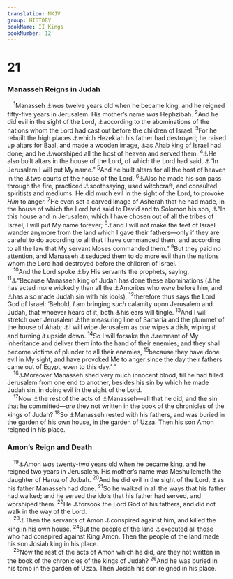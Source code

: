 ```yaml
---
translation: NKJV
group: HISTORY
bookName: II Kings 
bookNumber: 12
---
```


<div class="title"><h1>21</h1><h3>Manasseh Reigns in Judah</h3></div>
<span class="verse 2vua_21_1"> <sup>1</sup>Manasseh <a data-toggle="tooltip" data-placement="bottom" title="2 Chr. 33:1–9">⚓</a><i>was</i> twelve years old when he became king, and he reigned fifty-five years in Jerusalem. His mother’s name <i>was</i> Hephzibah. </span>
<span class="verse 2vua_21_2"><sup>2</sup>And he did evil in the sight of the Lord, <a data-toggle="tooltip" data-placement="bottom" title="2 Kin. 16:3">⚓</a>according to the abominations of the nations whom the Lord had cast out before the children of Israel. </span>
<span class="verse 2vua_21_3"><sup>3</sup>For he rebuilt the high places <a data-toggle="tooltip" data-placement="bottom" title="2 Kin. 18:4, 22">⚓</a>which Hezekiah his father had destroyed; he raised up altars for Baal, and made a wooden image, <a data-toggle="tooltip" data-placement="bottom" title="1 Kin. 16:31–33">⚓</a>as Ahab king of Israel had done; and he <a data-toggle="tooltip" data-placement="bottom" title="(Deut. 4:19; 17:2–5); 2 Kin. 17:16; 23:5">⚓</a>worshiped all the host of heaven and served them. </span>
<span class="verse 2vua_21_4"><sup>4</sup><a data-toggle="tooltip" data-placement="bottom" title="Jer. 7:30; 32:34">⚓</a>He also built altars in the house of the Lord, of which the Lord had said, <a data-toggle="tooltip" data-placement="bottom" title="1 Kin. 11:13">⚓</a>“In Jerusalem I will put My name.” </span>
<span class="verse 2vua_21_5"><sup>5</sup>And he built altars for all the host of heaven in the <a data-toggle="tooltip" data-placement="bottom" title="1 Kin. 6:36; 7:12; 2 Kin. 23:12">⚓</a>two courts of the house of the Lord. </span>
<span class="verse 2vua_21_6"><sup>6</sup><a data-toggle="tooltip" data-placement="bottom" title="(Lev. 18:21; 20:2); 2 Kin. 16:3; 17:17">⚓</a>Also he made his son pass through the fire, practiced <a data-toggle="tooltip" data-placement="bottom" title="Lev. 19:26, 31; (Deut. 18:10–14); 2 Kin. 17:17">⚓</a>soothsaying, used witchcraft, and consulted spiritists and mediums. He did much evil in the sight of the Lord, to provoke <i>Him</i> to anger. </span>
<span class="verse 2vua_21_7"><sup>7</sup>He even set a carved image of Asherah that he had made, in the house of which the Lord had said to David and to Solomon his son, <a data-toggle="tooltip" data-placement="bottom" title="2 Sam. 7:13; 1 Kin. 8:29; 9:3; 2 Kin. 23:27; 2 Chr. 7:12, 16; Jer. 32:34">⚓</a>“In this house and in Jerusalem, which I have chosen out of all the tribes of Israel, I will put My name forever; </span>
<span class="verse 2vua_21_8"><sup>8</sup><a data-toggle="tooltip" data-placement="bottom" title="2 Sam. 7:10; (2 Kin. 18:11, 12)">⚓</a>and I will not make the feet of Israel wander anymore from the land which I gave their fathers—only if they are careful to do according to all that I have commanded them, and according to all the law that My servant Moses commanded them.” </span>
<span class="verse 2vua_21_9"><sup>9</sup>But they paid no attention, and Manasseh <a data-toggle="tooltip" data-placement="bottom" title="(Prov. 29:12)">⚓</a>seduced them to do more evil than the nations whom the Lord had destroyed before the children of Israel.<br/></span>
<span class="verse 2vua_21_10"> <sup>10</sup>And the Lord spoke <a data-toggle="tooltip" data-placement="bottom" title="2 Kin. 17:13">⚓</a>by His servants the prophets, saying, </span>
<span class="verse 2vua_21_11"><sup>11</sup><a data-toggle="tooltip" data-placement="bottom" title="2 Kin. 23:26, 27; 24:3, 4">⚓</a>“Because Manasseh king of Judah has done these abominations (<a data-toggle="tooltip" data-placement="bottom" title="1 Kin. 21:26">⚓</a>he has acted more wickedly than all the <a data-toggle="tooltip" data-placement="bottom" title="Gen. 15:16">⚓</a>Amorites who <i>were</i> before him, and <a data-toggle="tooltip" data-placement="bottom" title="2 Kin. 21:9">⚓</a>has also made Judah sin with his idols), </span>
<span class="verse 2vua_21_12"><sup>12</sup>therefore thus says the Lord God of Israel: ‘Behold, <i>I</i> am bringing <i>such</i> calamity upon Jerusalem and Judah, that whoever hears of it, both <a data-toggle="tooltip" data-placement="bottom" title="1 Sam. 3:11; Jer. 19:3">⚓</a>his ears will tingle. </span>
<span class="verse 2vua_21_13"><sup>13</sup>And I will stretch over Jerusalem <a data-toggle="tooltip" data-placement="bottom" title="Lam. 2:8; Amos 7:7, 8">⚓</a>the measuring line of Samaria and the plummet of the house of Ahab; <a data-toggle="tooltip" data-placement="bottom" title="2 Kin. 22:16–19; 25:4–11">⚓</a>I will wipe Jerusalem as <i>one</i> wipes a dish, wiping <i>it</i> and turning <i>it</i> upside down. </span>
<span class="verse 2vua_21_14"><sup>14</sup>So I will forsake the <a data-toggle="tooltip" data-placement="bottom" title="Jer. 6:9">⚓</a>remnant of My inheritance and deliver them into the hand of their enemies; and they shall become victims of plunder to all their enemies, </span>
<span class="verse 2vua_21_15"><sup>15</sup>because they have done evil in My sight, and have provoked Me to anger since the day their fathers came out of Egypt, even to this day.’ ”<br/></span>
<span class="verse 2vua_21_16"> <sup>16</sup><a data-toggle="tooltip" data-placement="bottom" title="2 Kin. 24:4">⚓</a>Moreover Manasseh shed very much innocent blood, till he had filled Jerusalem from one end to another, besides his sin by which he made Judah sin, in doing evil in the sight of the Lord.<br/></span>
<span class="verse 2vua_21_17"> <sup>17</sup>Now <a data-toggle="tooltip" data-placement="bottom" title="2 Chr. 33:11–19">⚓</a>the rest of the acts of <a data-toggle="tooltip" data-placement="bottom" title="2 Kin. 20:21">⚓</a>Manasseh—all that he did, and the sin that he committed—<i>are</i> they not written in the book of the chronicles of the kings of Judah? </span>
<span class="verse 2vua_21_18"><sup>18</sup>So <a data-toggle="tooltip" data-placement="bottom" title="2 Chr. 33:20">⚓</a>Manasseh rested with his fathers, and was buried in the garden of his own house, in the garden of Uzza. Then his son Amon reigned in his place.<br/></span>
<div class="title"><h3>Amon’s Reign and Death</h3></div>
<span class="verse 2vua_21_19"> <sup>19</sup><a data-toggle="tooltip" data-placement="bottom" title="2 Chr. 33:21–23">⚓</a>Amon <i>was</i> twenty-two years old when he became king, and he reigned two years in Jerusalem. His mother’s name <i>was</i> Meshullemeth the daughter of Haruz of Jotbah. </span>
<span class="verse 2vua_21_20"><sup>20</sup>And he did evil in the sight of the Lord, <a data-toggle="tooltip" data-placement="bottom" title="2 Kin. 21:2–6, 11, 16">⚓</a>as his father Manasseh had done. </span>
<span class="verse 2vua_21_21"><sup>21</sup>So he walked in all the ways that his father had walked; and he served the idols that his father had served, and worshiped them. </span>
<span class="verse 2vua_21_22"><sup>22</sup>He <a data-toggle="tooltip" data-placement="bottom" title="Judg. 2:12, 13; 1 Kin. 11:33; 1 Chr. 28:9">⚓</a>forsook the Lord God of his fathers, and did not walk in the way of the Lord.<br/></span>
<span class="verse 2vua_21_23"> <sup>23</sup><a data-toggle="tooltip" data-placement="bottom" title="1 Chr. 3:14; 2 Chr. 33:24, 25; Matt. 1:10">⚓</a>Then the servants of Amon <a data-toggle="tooltip" data-placement="bottom" title="2 Kin. 12:20; 14:19">⚓</a>conspired against him, and killed the king in his own house. </span>
<span class="verse 2vua_21_24"><sup>24</sup>But the people of the land <a data-toggle="tooltip" data-placement="bottom" title="2 Kin. 14:5">⚓</a>executed all those who had conspired against King Amon. Then the people of the land made his son Josiah king in his place.<br/></span>
<span class="verse 2vua_21_25"> <sup>25</sup>Now the rest of the acts of Amon which he did, <i>are</i> they not written in the book of the chronicles of the kings of Judah? </span>
<span class="verse 2vua_21_26"><sup>26</sup>And he was buried in his tomb in the garden of Uzza. Then Josiah his son reigned in his place.<br/></span>
